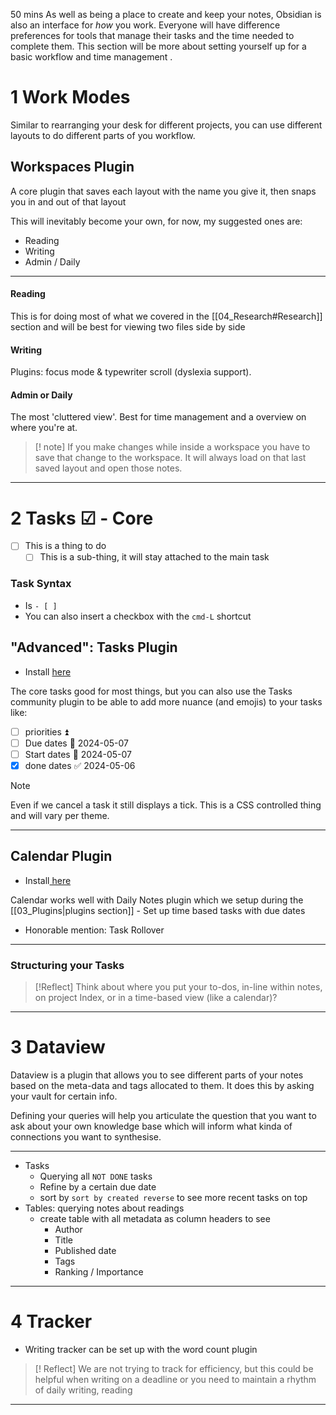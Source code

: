 50 mins
As well as being a place to create and keep your notes, Obsidian is also an interface for _how_ you work. Everyone will have difference preferences for tools that manage their tasks and the time needed to complete them. This section will be more about setting yourself up for a basic workflow and time management .
# 1 Work Modes
Similar to rearranging your desk for different projects, you can use different layouts to do different parts of you workflow.
## Workspaces Plugin
A core plugin that saves each layout with the name you give it, then snaps you in and out of that layout 

This will inevitably become your own, for now, my suggested ones are: 
- Reading
- Writing
- Admin / Daily

---
#### Reading
This is for doing most of what we covered in the [[04_Research#Research]] section and will be best for viewing two files side by side
#### Writing
Plugins: focus mode & typewriter scroll (dyslexia support).
#### Admin or Daily
The most 'cluttered view'. Best for time management and a overview on where you're at.

>[! note] If you make changes while inside a workspace
>you have to save that change to the workspace. It will always load on that last saved layout and open those notes. 

---
# 2 Tasks ☑ - Core
- [ ] This is a thing to do
	- [ ] This is a sub-thing, it will stay attached to the main task
### Task Syntax 
- Is `- [ ] `
- You can also insert a checkbox with the `cmd-L` shortcut
## "Advanced": Tasks Plugin
- Install [here](obsidian://show-plugin?id=obsidian-tasks-plugin)

The core tasks good for most things, but you can also use the Tasks community plugin to be able to add more nuance (and emojis) to your tasks like:
- [ ] priorities ⏫ 
- [ ] Due dates 📅 2024-05-07 
- [ ] Start dates 🛫 2024-05-07 
- [x] done dates ✅ 2024-05-06

>[!note]
>Even if we cancel a task it still displays a tick. This is a CSS controlled thing and will vary per theme.


---
## Calendar Plugin
- Install[ here](obsidian://show-plugin?id=calendar)

Calendar works well with Daily Notes plugin which we setup during the [[03_Plugins|plugins section]] 
	- Set up time based tasks with due dates

- Honorable mention: Task Rollover

---
### Structuring your Tasks

> [!Reflect]
> Think about where you put your to-dos, in-line within notes, on project Index, or in a time-based view (like a calendar)?

---
# 3 Dataview
Dataview is a plugin that allows you to see different parts of your notes based on the meta-data and tags allocated to them. It does this by asking your vault for certain info.

Defining your queries will help you articulate the question that you want to ask about your own knowledge base which will inform what kinda of connections you want to synthesise.

---

- Tasks
	- Querying all `NOT DONE` tasks
	- Refine by a certain due date
	- sort by `sort by created reverse` to see more recent tasks on top
- Tables: querying notes about readings
	- create table with all metadata as column headers to see
		- Author
		- Title
		- Published date
		- Tags
		- Ranking / Importance

---
# 4 Tracker
- Writing tracker can be set up with the word count plugin

> [! Reflect]
> We are not trying to track for efficiency, but this could be helpful when writing on a deadline or you need to maintain a rhythm of daily writing, reading


---
